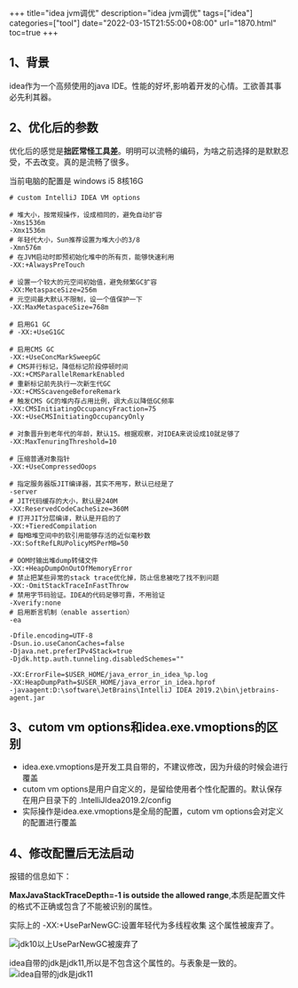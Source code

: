 +++
title="idea jvm调优"
description="idea jvm调优"
tags=["idea"]
categories=["tool"]
date="2022-03-15T21:55:00+08:00" 
url="1870.html"
toc=true
+++
## 1、背景

idea作为一个高频使用的java IDE。性能的好坏,影响着开发的心情。工欲善其事必先利其器。

## 2、优化后的参数
优化后的感觉是**拙匠常怪工具差**。明明可以流畅的编码，为啥之前选择的是默默忍受，不去改变。真的是流畅了很多。

当前电脑的配置是 windows i5 8核16G

```
# custom IntelliJ IDEA VM options

# 堆大小，按常规操作，设成相同的，避免自动扩容
-Xms1536m
-Xmx1536m
# 年轻代大小，Sun推荐设置为堆大小的3/8
-Xmn576m
# 在JVM启动时即预初始化堆中的所有页，能够快速利用
-XX:+AlwaysPreTouch

# 设置一个较大的元空间初始值，避免频繁GC扩容
-XX:MetaspaceSize=256m
# 元空间最大默认不限制，设一个值保护一下
-XX:MaxMetaspaceSize=768m

# 启用G1 GC
# -XX:+UseG1GC

# 启用CMS GC
-XX:+UseConcMarkSweepGC
# CMS并行标记，降低标记阶段停顿时间
-XX:+CMSParallelRemarkEnabled
# 重新标记前先执行一次新生代GC
-XX:+CMSScavengeBeforeRemark
# 触发CMS GC的堆内存占用比例，调大点以降低GC频率
-XX:CMSInitiatingOccupancyFraction=75
-XX:+UseCMSInitiatingOccupancyOnly

# 对象晋升到老年代的年龄，默认15。根据观察，对IDEA来说设成10就足够了
-XX:MaxTenuringThreshold=10

# 压缩普通对象指针
-XX:+UseCompressedOops

# 指定服务器版JIT编译器，其实不用写，默认已经是了
-server
# JIT代码缓存的大小，默认是240M
-XX:ReservedCodeCacheSize=360M
# 打开JIT分层编译，默认是开启的了
-XX:+TieredCompilation
# 每MB堆空间中的软引用能够存活的近似毫秒数
-XX:SoftRefLRUPolicyMSPerMB=50

# OOM时输出堆dump转储文件
-XX:+HeapDumpOnOutOfMemoryError
# 禁止把某些异常的stack trace优化掉，防止信息被吃了找不到问题
-XX:-OmitStackTraceInFastThrow
# 禁用字节码验证。IDEA的代码足够可靠，不用验证
-Xverify:none
# 启用断言机制（enable assertion）
-ea

-Dfile.encoding=UTF-8
-Dsun.io.useCanonCaches=false
-Djava.net.preferIPv4Stack=true
-Djdk.http.auth.tunneling.disabledSchemes=""

-XX:ErrorFile=$USER_HOME/java_error_in_idea_%p.log
-XX:HeapDumpPath=$USER_HOME/java_error_in_idea.hprof
-javaagent:D:\software\JetBrains\IntelliJ IDEA 2019.2\bin\jetbrains-agent.jar
```

## 3、cutom vm options和idea.exe.vmoptions的区别

+ idea.exe.vmoptions是开发工具自带的，不建议修改，因为升级的时候会进行覆盖
+ cutom vm options是用户自定义的，是留给使用者个性化配置的。默认保存在用户目录下的 .IntelliJIdea2019.2/config
+ 实际操作是idea.exe.vmoptions是全局的配置，cutom vm options会对定义的配置进行覆盖



## 4、修改配置后无法启动

报错的信息如下：

**MaxJavaStackTraceDepth=-1 is outside the allowed range**,本质是配置文件的格式不正确或包含了不能被识别的属性。

实际上的 -XX:+UseParNewGC:设置年轻代为多线程收集 这个属性被废弃了。

![jdk10以上UseParNewGC被废弃了](https://oss.94rg.com/figure_bed/20210802181021.png-94rg002)

idea自带的jdk是jdk11,所以是不包含这个属性的。与表象是一致的。
![idea自带的jdk是jdk11](https://oss.94rg.com/figure_bed/20210802181252.png-94rg002)

